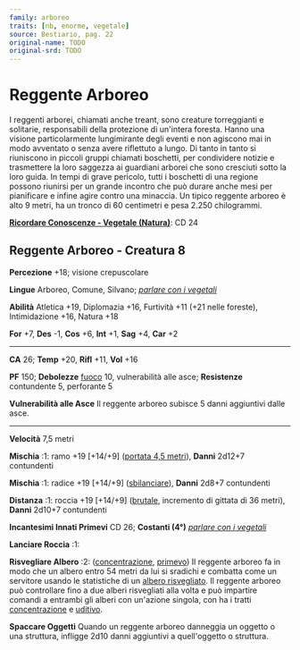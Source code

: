 ```yaml
---
family: arboreo
traits: [nb, enorme, vegetale]
source: Bestiario, pag. 22
original-name: TODO
original-srd: TODO
---
```


# Reggente Arboreo

I reggenti arborei, chiamati anche treant, sono creature torreggianti e
solitarie, responsabili della protezione di un'intera foresta. Hanno una visione
particolarmente lungimirante degli eventi e non agiscono mai in modo avventato o
senza avere riflettuto a lungo. Di tanto in tanto si riuniscono in piccoli
gruppi chiamati boschetti, per condividere notizie e trasmettere la loro
saggezza ai guardiani arborei che sono cresciuti sotto la loro guida. In tempi
di grave pericolo, tutti i boschetti di una regione possono riunirsi per un
grande incontro che può durare anche mesi per pianificare e infine agire contro
una minaccia. Un tipico reggente arboreo è alto 9 metri, ha un tronco di 60
centimetri e pesa 2.250 chilogrammi.

**[Ricordare Conoscenze - Vegetale (Natura)](/azioni/ricordare-conoscenze)**: CD
24

## Reggente Arboreo - Creatura 8

**Percezione** +18; visione crepuscolare

**Lingue** Arboreo, Comune, Silvano;
_[parlare con i vegetali](/incantesimi/parlare-con-i-vegetali)_

**Abilità** Atletica +19, Diplomazia +16, Furtività +11 (+21 nelle foreste),
Intimidazione +16, Natura +18

**For** +7, **Des** -1, **Cos** +6, **Int** +1, **Sag** +4, **Car** +2

---

**CA** 26; **Temp** +20, **Rifl** +11, **Vol** +16

**PF** 150; **Debolezze** [fuoco](/tratti/fuoco) 10, vulnerabilità alle asce;
**Resistenze** contundente 5, perforante 5

**Vulnerabilità alle Asce** Il reggente arboreo subisce 5 danni aggiuntivi dalle
asce.

---

**Velocità** 7,5 metri

**Mischia** :1: ramo +19 \[+14/+9] ([portata 4,5 metri](/tratti/portata)),
**Danni** 2d12+7 contundenti

**Mischia** :1: radice +19 \[+14/+9] ([sbilanciare](/tratti/sbilanciare)),
**Danni** 2d8+7 contundenti

**Distanza** :1: roccia +19 \[+14/+9] ([brutale](/tratti/brutale), incremento di
gittata di 36 metri), **Danni** 2d10+7 contundenti

**Incantesimi Innati Primevi** CD 26; **Costanti (4°)**
_[parlare con i vegetali](/incantesimi/parlare-con-i-vegetali)_

**Lanciare Roccia** :1:

**Risvegliare Albero** :2: ([concentrazione](/tratti/concentrazione),
[primevo](/tratti/primevo)) Il reggente arboreo fa in modo che un albero entro
54 metri da lui si sradichi e combatta come un servitore usando le statistiche
di un [albero risvegliato](/creature/albero-risvegliato). Il reggente arboreo
può controllare fino a due alberi risvegliati alla volta e può impartire comandi
a entrambi gli alberi con un'azione singola, con ha i tratti
[concentrazione](/tratti/concentrazione) e [uditivo](/tratti/uditivo).

**Spaccare Oggetti** Quando un reggente arboreo danneggia un oggetto o una
struttura, infligge 2d10 danni aggiuntivi a quell'oggetto o struttura.
